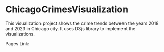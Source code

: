 # ChicagoCrimesVisualization

This visualization project shows the crime trends between the years 2018 and 2023 in Chicago city. It uses D3js library to implement the visualizations. 

Pages Link: 

